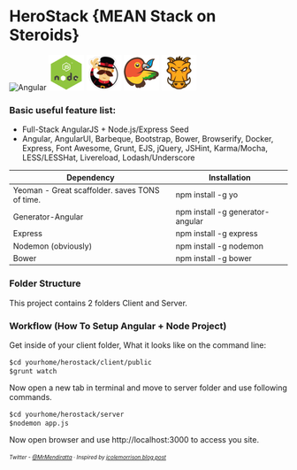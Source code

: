 # HeroStack {MEAN Stack on Steroids}

![Angular](https://github.com/nishantmendiratta/herostack/blob/master/logos/angular.ico)
![Node](https://github.com/nishantmendiratta/herostack/blob/master/logos/node.png)
![Yeoman](https://github.com/nishantmendiratta/herostack/blob/master/logos/yuoman.png)
![Bower](https://github.com/nishantmendiratta/herostack/blob/master/logos/bower.png)
![Grunt](https://github.com/nishantmendiratta/herostack/blob/master/logos/grunt.png)

### Basic useful feature list:

 * Full-Stack AngularJS + Node.js/Express Seed
 * Angular, AngularUI, Barbeque, Bootstrap, Bower, Browserify, Docker, Express, Font Awesome, Grunt, EJS, jQuery, JSHint, Karma/Mocha, LESS/LESSHat, Livereload, Lodash/Underscore

| Dependency  									 | Installation  			 		 |
| ---------------------------------------------- | ----------------------------------|
| Yeoman - Great scaffolder. saves TONS of time. | npm install -g yo 		 		 |
| Generator-Angular       						 | npm install -g generator-angular  |
| Express       								 | npm install -g express     		 |
| Nodemon (obviously)       					 | npm install -g nodemon    		 |
| Bower       									 | npm install -g bower      		 |


### Folder Structure
This project contains 2 folders Client and Server.

### Workflow (How To Setup Angular + Node Project)
Get inside of your client folder, What it looks like on the command line:

```
$cd yourhome/herostack/client/public
$grunt watch
```

Now open a new tab in terminal and move to server folder and use following commands.
```
$cd yourhome/herostack/server
$nodemon app.js
```
Now open browser and use http://localhost:3000 to access you site.


<sub><sup>*Twitter - [@MrMendiratta](http://www.twitter.com/mrmendiratta) &middot; Inspired by [jcolemorrison blog post](http://start.jcolemorrison.com/how-i-setup-angular-node-projects/)*</sub></sup>
